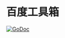 # 百度工具箱
[![GoDoc](https://godoc.org/github.com/qjfoidnh/baidu-tools?status.svg)](https://godoc.org/github.com/qjfoidnh/baidu-tools)